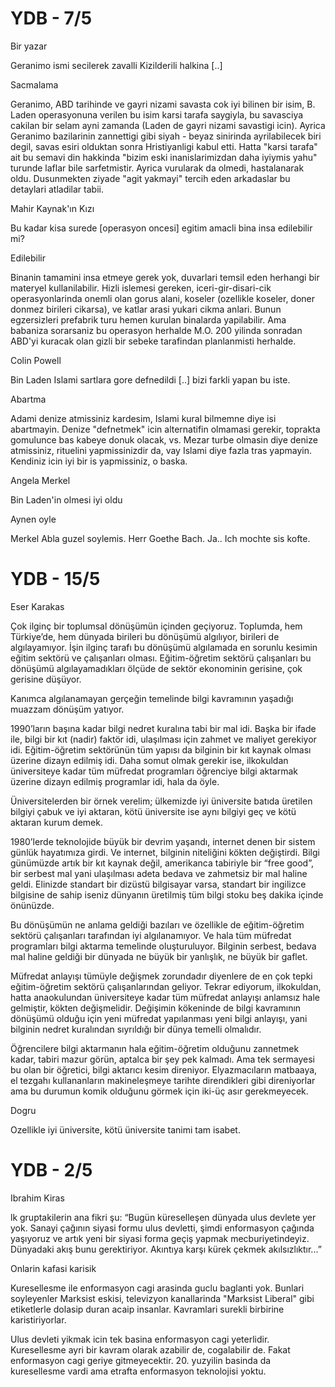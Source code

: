 # YDB - 7/5

Bir yazar

Geranimo ismi secilerek zavalli Kizilderili halkina [..]

Sacmalama

Geranimo, ABD tarihinde ve gayri nizami savasta cok iyi bilinen bir isim, B. Laden operasyonuna verilen bu isim karsi tarafa saygiyla, bu savasciya cakilan bir selam ayni zamanda (Laden de gayri nizami savastigi icin). Ayrica Geranimo bazilarinin zannettigi gibi siyah - beyaz sinirinda ayrilabilecek biri degil, savas esiri olduktan sonra Hristiyanligi kabul etti. Hatta "karsi tarafa" ait bu semavi din hakkinda "bizim eski inanislarimizdan daha iyiymis yahu" turunde laflar bile sarfetmistir. Ayrica vurularak da olmedi, hastalanarak oldu. Dusunmekten ziyade "agit yakmayi" tercih eden arkadaslar bu detaylari atladilar tabii.

Mahir Kaynak'ın Kızı

Bu kadar kisa surede [operasyon oncesi] egitim amacli bina insa edilebilir mi?

Edilebilir

Binanin tamamini insa etmeye gerek yok, duvarlari temsil eden herhangi bir materyel kullanilabilir. Hizli islemesi gereken, iceri-gir-disari-cik operasyonlarinda onemli olan gorus alani, koseler (ozellikle koseler, doner donmez birileri cikarsa), ve katlar arasi yukari cikma anlari. Bunun egzersizleri prefabrik turu hemen kurulan binalarda yapilabilir. Ama babaniza sorarsaniz bu operasyon herhalde M.O. 200 yilinda sonradan ABD'yi kuracak olan gizli bir sebeke tarafindan planlanmisti herhalde.

Colin Powell

Bin Laden Islami sartlara gore defnedildi [..] bizi farkli yapan bu iste.

Abartma

Adami denize atmissiniz kardesim, Islami kural bilmemne diye isi abartmayin. Denize "defnetmek" icin alternatifin olmamasi gerekir, toprakta gomulunce bas kabeye donuk olacak, vs. Mezar turbe olmasin diye denize atmissiniz, rituelini yapmissinizdir da, vay Islami diye fazla tras yapmayin. Kendiniz icin iyi bir is yapmissiniz, o baska.

Angela Merkel

Bin Laden'in olmesi iyi oldu

Aynen oyle

Merkel Abla guzel soylemis. Herr Goethe Bach. Ja.. Ich mochte sis kofte.

# YDB - 15/5

Eser Karakas

Çok ilginç bir toplumsal dönüşümün içinden geçiyoruz. Toplumda, hem Türkiye’de, hem dünyada birileri bu dönüşümü algılıyor, birileri de algılayamıyor. İşin ilginç tarafı bu dönüşümü algılamada en sorunlu kesimin eğitim sektörü ve çalışanları olması. Eğitim-öğretim sektörü çalışanları bu dönüşümü algılayamadıkları ölçüde de sektör ekonominin gerisine, çok gerisine düşüyor.

Kanımca algılanamayan gerçeğin temelinde bilgi kavramının yaşadığı muazzam dönüşüm yatıyor.

1990’ların başına kadar bilgi nedret kuralına tabi bir mal idi. Başka bir ifade ile, bilgi bir kıt (nadir) faktör idi, ulaşılması için zahmet ve maliyet gerekiyor idi. Eğitim-öğretim sektörünün tüm yapısı da bilginin bir kıt kaynak olması üzerine dizayn edilmiş idi. Daha somut olmak gerekir ise, ilkokuldan üniversiteye kadar tüm müfredat programları öğrenciye bilgi aktarmak üzerine dizayn edilmiş programlar idi, hala da öyle.

Üniversitelerden bir örnek verelim; ülkemizde iyi üniversite batıda üretilen bilgiyi çabuk ve iyi aktaran, kötü üniversite ise aynı bilgiyi geç ve kötü aktaran kurum demek.

1980’lerde teknolojide büyük bir devrim yaşandı, internet denen bir sistem günlük hayatımıza girdi. Ve internet, bilginin niteliğini kökten değiştirdi. Bilgi günümüzde artık bir kıt kaynak değil, amerikanca tabiriyle bir “free good”, bir serbest mal yani ulaşılması adeta bedava ve zahmetsiz bir mal haline geldi. Elinizde standart bir dizüstü bilgisayar varsa, standart bir ingilizce bilgisine de sahip iseniz dünyanın üretilmiş tüm bilgi stoku beş dakika içinde önünüzde.

Bu dönüşümün ne anlama geldiği bazıları ve özellikle de eğitim-öğretim sektörü çalışanları tarafından iyi algılanamıyor. Ve hala tüm müfredat programları bilgi aktarma temelinde oluşturuluyor. Bilginin serbest, bedava mal haline geldiği bir dünyada ne büyük bir yanlışlık, ne büyük bir gaflet.

Müfredat anlayışı tümüyle değişmek zorundadır diyenlere de en çok tepki eğitim-öğretim sektörü çalışanlarından geliyor. Tekrar ediyorum, ilkokuldan, hatta anaokulundan üniversiteye kadar tüm müfredat anlayışı anlamsız hale gelmiştir, kökten değişmelidir. Değişimin kökeninde de bilgi kavramının dönüşümü olduğu için yeni müfredat yapılanması yeni bilgi anlayışı, yani bilginin nedret kuralından sıyrıldığı bir dünya temelli olmalıdır.

Öğrencilere bilgi aktarmanın hala eğitim-öğretim olduğunu zannetmek kadar, tabiri mazur görün, aptalca bir şey pek kalmadı. Ama tek sermayesi bu olan bir öğretici, bilgi aktarıcı kesim direniyor. Elyazmacıların matbaaya, el tezgahı kullananların makineleşmeye tarihte direndikleri gibi direniyorlar ama bu durumun komik olduğunu görmek için iki-üç asır gerekmeyecek.

Dogru

Ozellikle iyi üniversite, kötü üniversite tanimi tam isabet.
# YDB - 2/5

Ibrahim Kiras

lk gruptakilerin ana fikri şu: “Bugün küreselleşen dünyada ulus devlete yer yok. Sanayi çağının siyasi formu ulus devletti, şimdi enformasyon çağında yaşıyoruz ve artık yeni bir siyasi forma geçiş yapmak mecburiyetindeyiz. Dünyadaki akış bunu gerektiriyor. Akıntıya karşı kürek çekmek akılsızlıktır...”

Onlarin kafasi karisik

Kuresellesme ile enformasyon cagi arasinda guclu baglanti yok. Bunlari soyleyenler Marksist eskisi, televizyon kanallarinda "Marksist Liberal" gibi etiketlerle dolasip duran acaip insanlar. Kavramlari surekli birbirine karistiriyorlar.

Ulus devleti yikmak icin tek basina enformasyon cagi yeterlidir. Kuresellesme ayri bir kavram olarak azabilir de, cogalabilir de. Fakat enformasyon cagi geriye gitmeyecektir. 20. yuzyilin basinda da kuresellesme vardi ama etrafta enformasyon teknolojisi yoktu.
